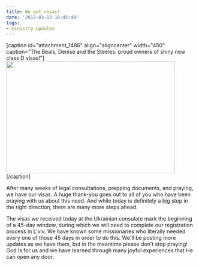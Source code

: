 ```yaml
---
title: We got visas!
date: '2012-03-13 16:45:48'
tags:
- ministry-updates
---
```


[caption id="attachment_1486" align="aligncenter" width="450" caption="The Beals, Denise and the Steeles: proud owners of shiny new class D visas!"]<a href="http://OFReport.com/wp-content/uploads/2012/03/IMG_1854.jpg"><img class="size-medium wp-image-1486" title="IMG_1854" src="http://OFReport.com/wp-content/uploads/2012/03/IMG_1854-450x300.jpg" alt="" width="450" height="300" /></a>[/caption]

After many weeks of legal consultations, prepping documents, and praying, we have our visas. A huge thank-you goes out to all of you who have been praying with us about this need. And while today is definitely a big step in the right direction, there are many more steps ahead.

The visas we received today at the Ukrainian consulate mark the beginning of a 45-day window, during which we will need to complete our registration process in L'viv. We have known some missionaries who literally needed every one of those 45 days in order to do this. We'll be posting more updates as we have them, but in the meantime please don't stop praying! God is for us and we have learned through many joyful experiences that He can open any door.
